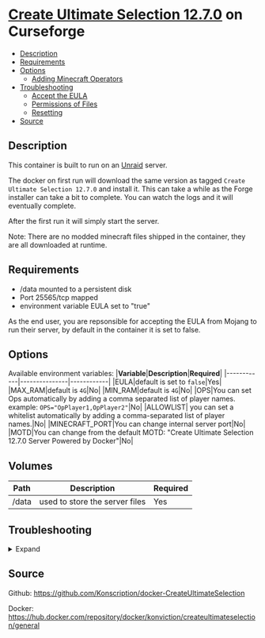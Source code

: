 # [Create Ultimate Selection 12.7.0](https://www.curseforge.com/minecraft/modpacks/create-ultimate-selection) on Curseforge

<!-- toc -->

- [Description](#description)
- [Requirements](#requirements)
- [Options](#options)
  * [Adding Minecraft Operators](#adding-minecraft-operators)
- [Troubleshooting](#troubleshooting)
  * [Accept the EULA](#accept-the-eula)
  * [Permissions of Files](#permissions-of-files)
  * [Resetting](#resetting)
- [Source](#source)

<!-- tocstop -->

## Description

This container is built to run on an [Unraid](https://unraid.net) server.

The docker on first run will download the same version as tagged `Create Ultimate Selection 12.7.0` and install it.  This can take a while as the Forge installer can take a bit to complete.  You can watch the logs and it will eventually complete.

After the first run it will simply start the server.

Note: There are no modded minecraft files shipped in the container, they are all downloaded at runtime.

## Requirements

* /data mounted to a persistent disk
* Port 25565/tcp mapped
* environment variable EULA set to "true"

As the end user, you are repsonsible for accepting the EULA from Mojang to run their server, by default in the container it is set to false.

## Options

Available environment variables:
|**Variable**|**Description**|**Required**|
|------------|---------------|------------|
|EULA|default is set to `false`|Yes|
|MAX_RAM|default is `4G`|No|
|MIN_RAM|default is `4G`|No|
|OPS|You can set Ops automatically by adding a comma separated list of player names. <br> example: `OPS="OpPlayer1,OpPlayer2"`|No|
|ALLOWLIST| you can set a whitelist automatically by adding a comma-separated list of player names.|No|
|MINECRAFT_PORT|You can change internal server port|No|
|MOTD|You can change from the default MOTD: "Create Ultimate Selection 12.7.0 Server Powered by Docker"|No|

## Volumes
|**Path**|**Description**|**Required**|
|--------|---------------|------------|
|/data|used to store the server files|Yes|

## Troubleshooting
<details><summary>Expand</summary>

### Accept the EULA
Did you pass in the environment variable EULA = `true`?

### File Permissions
This container is designed for [Unraid](https://unraid.net) so the user in the container runs on uid 99 and gid 100.  This may cause permission errors on the /data mount on other systems.

### Resetting
If the install is incomplete for some reason.  Deleting the downloaded server file in /data will restart the install/upgrade process.
</details>

## Source
Github: https://github.com/Konscription/docker-CreateUltimateSelection

Docker: https://hub.docker.com/repository/docker/konviction/createultimateselection/general
